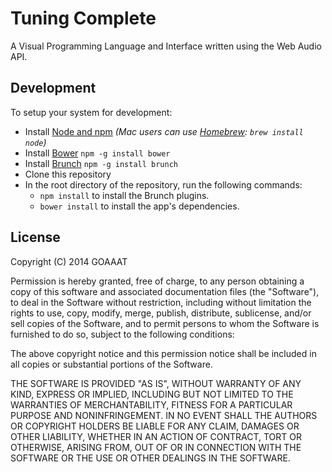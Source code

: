 # Tuning Complete

A Visual Programming Language and Interface written using the Web Audio API.

## Development

To setup your system for development:

 *  Install [Node and npm](http://nodejs.org)
    *(Mac users can use [Homebrew](http://brew.sh): `brew install node`)*
 *  Install [Bower](http://bower.io) `npm -g install bower`
 *  Install [Brunch](http://brunch.io) `npm -g install brunch`
 *  Clone this repository
 *  In the root directory of the repository, run the following commands:
     -  `npm install` to install the Brunch plugins.
     -  `bower install` to install the app's dependencies.

## License

Copyright (C) 2014 GOAAAT

Permission is hereby granted, free of charge, to any person obtaining a copy of this software and associated documentation files (the "Software"), to deal in the Software without restriction, including without limitation the rights to use, copy, modify, merge, publish, distribute, sublicense, and/or sell copies of the Software, and to permit persons to whom the Software is furnished to do so, subject to the following conditions:

The above copyright notice and this permission notice shall be included in all copies or substantial portions of the Software.

THE SOFTWARE IS PROVIDED "AS IS", WITHOUT WARRANTY OF ANY KIND, EXPRESS OR IMPLIED, INCLUDING BUT NOT LIMITED TO THE WARRANTIES OF MERCHANTABILITY, FITNESS FOR A PARTICULAR PURPOSE AND NONINFRINGEMENT. IN NO EVENT SHALL THE AUTHORS OR COPYRIGHT HOLDERS BE LIABLE FOR ANY CLAIM, DAMAGES OR OTHER LIABILITY, WHETHER IN AN ACTION OF CONTRACT, TORT OR OTHERWISE, ARISING FROM, OUT OF OR IN CONNECTION WITH THE SOFTWARE OR THE USE OR OTHER DEALINGS IN THE SOFTWARE.
